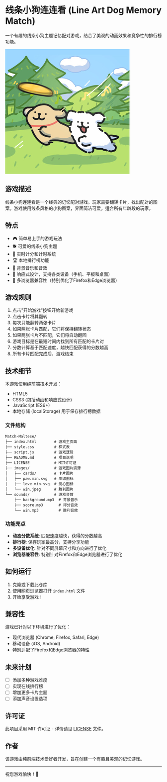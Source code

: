 # 线条小狗连连看 (Line Art Dog Memory Match)

一个有趣的线条小狗主题记忆配对游戏，结合了美观的动画效果和竞争性的排行榜功能。

![游戏截图](./images/win.jpeg)

## 游戏描述

线条小狗连连看是一个经典的记忆配对游戏。玩家需要翻转卡片，找出配对的图案。游戏使用线条风格的小狗图案，界面简洁可爱，适合所有年龄段的玩家。

## 特点

- 🎮 简单易上手的游戏玩法
- 🐕 可爱的线条小狗主题
- 🎯 实时计分和计时系统
- 🏆 本地排行榜功能
- 🎵 背景音乐和音效
- 📱 响应式设计，支持各类设备（手机、平板和桌面）
- 🔄 多浏览器兼容性（特别优化了Firefox和Edge浏览器）

## 游戏规则

1. 点击"开始游戏"按钮开始新游戏
2. 点击卡片将其翻转
3. 每次只能翻转两张卡片
4. 如果两张卡片匹配，它们将保持翻转状态
5. 如果两张卡片不匹配，它们将自动翻回
6. 游戏目标是在最短时间内找到所有匹配的卡片对
7. 分数计算基于匹配速度，越快匹配获得的分数越高
8. 所有卡片匹配完成后，游戏结束

## 技术细节

本游戏使用纯前端技术开发：

- HTML5
- CSS3 (包括动画和响应式设计)
- JavaScript (ES6+)
- 本地存储 (localStorage) 用于保存排行榜数据

### 文件结构

```
Match-Maltese/
├── index.html        # 游戏主页面
├── style.css         # 样式表
├── script.js         # 游戏逻辑
├── README.md         # 项目说明
├── LICENSE           # MIT许可证
├── images/           # 游戏图片资源
│   ├── cards/        # 卡片图片
│   ├── paw.min.svg   # 爪印图标
│   ├── love.min.svg  # 爱心图标
│   └── win.jpeg      # 胜利图片
└── sounds/           # 游戏音效
    ├── background.mp3  # 背景音乐
    ├── score.mp3       # 得分音效
    └── win.mp3         # 胜利音效
```

### 功能亮点

- **动态分数系统**: 匹配速度越快，获得的分数越高
- **排行榜**: 保存玩家最高分，支持分享功能
- **多设备优化**: 针对不同屏幕尺寸和方向进行了优化
- **浏览器兼容性**: 特别针对Firefox和Edge浏览器进行了优化

## 如何运行

1. 克隆或下载此仓库
2. 使用网页浏览器打开 `index.html` 文件
3. 开始享受游戏！

## 兼容性

游戏已针对以下环境进行了优化：

- 现代浏览器 (Chrome, Firefox, Safari, Edge)
- 移动设备 (iOS, Android)
- 特别适配了Firefox和Edge浏览器的特性

## 未来计划

- [ ] 添加多种游戏难度
- [ ] 实现在线排行榜
- [ ] 增加更多卡片主题
- [ ] 添加声音设置选项

## 许可证

此项目采用 MIT 许可证 - 详情请见 [LICENSE](./LICENSE) 文件。

## 作者

该游戏由纯前端技术爱好者开发，旨在创建一个有趣且美观的记忆游戏。

---

祝您游戏愉快！🐶